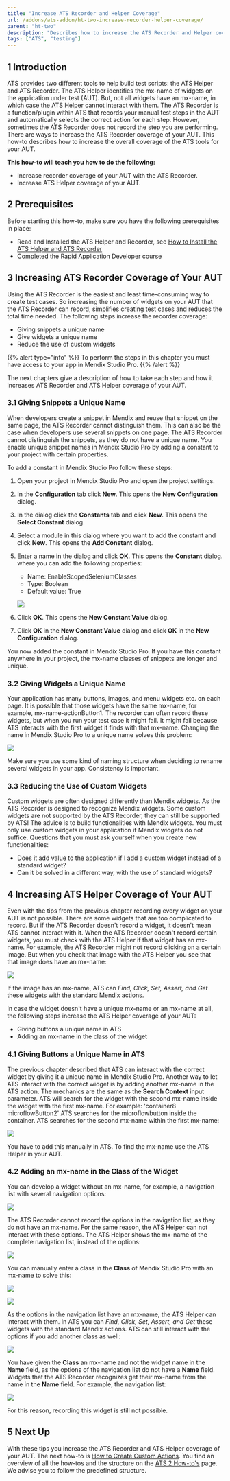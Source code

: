 ```yaml
---
title: "Increase ATS Recorder and Helper Coverage"
url: /addons/ats-addon/ht-two-increase-recorder-helper-coverage/
parent: "ht-two"
description: "Describes how to increase the ATS Recorder and Helper coverage of your application"
tags: ["ATS", "testing"]
---
```


## 1 Introduction

ATS provides two different tools to help build test scripts: the ATS Helper and ATS Recorder. The ATS Helper identifies the mx-name of widgets on the application under test (AUT). But, not all widgets have an mx-name, in which case the ATS Helper cannot interact with them. The ATS Recorder is a function/plugin within ATS that records your manual test steps in the AUT and automatically selects the correct action for each step. However, sometimes the ATS Recorder does not record the step you are performing. There are ways to increase the ATS Recorder coverage of your AUT. This how-to describes how to increase the overall coverage of the ATS tools for your AUT.

**This how-to will teach you how to do the following:**

* Increase recorder coverage of your AUT with the ATS Recorder.
* Increase ATS Helper coverage of your AUT.

## 2 Prerequisites

Before starting this how-to, make sure you have the following prerequisites in place:

*  Read and Installed the ATS Helper and Recorder, see [How to Install the ATS Helper and ATS Recorder](ht-two-install-ats-helper-recorder)
*  Completed the Rapid Application Developer course

## 3 Increasing ATS Recorder Coverage of Your AUT

Using the ATS Recorder is the easiest and least time-consuming way to create test cases. So increasing the number of widgets on your AUT that the ATS Recorder can record, simplifies creating test cases and reduces the total time needed. The following steps increase the recorder coverage:

* Giving snippets a unique name
* Give widgets a unique name
* Reduce the use of custom widgets

{{% alert type="info" %}}
To perform the steps in this chapter you must have access to your app in Mendix Studio Pro.
{{% /alert %}}

The next chapters give a description of how to take each step and how it increases ATS Recorder and ATS Helper coverage of your AUT.

### 3.1 Giving Snippets a Unique Name 

When developers create a snippet in Mendix and reuse that snippet on the same page, the ATS Recorder cannot distinguish them. This can also be the case when developers use several snippets on one page. The ATS Recorder cannot distinguish the snippets, as they do not have a unique name. You enable unique snippet names in Mendix Studio Pro by adding a constant to your project with certain properties.

To add a constant in Mendix Studio Pro follow these steps:

1. Open your project in Mendix Studio Pro and open the project settings.
2. In the **Configuration** tab click **New**. This opens the **New Configuration** dialog.
3. In the dialog click the **Constants** tab and click **New**. This opens the **Select Constant** dialog.
4. Select a module in this dialog where you want to add the constant and click **New**. This opens the **Add Constant** dialog.
5.  Enter a name in the dialog and click **OK**. This opens the **Constant** dialog. where you can add the following properties:

	* Name: EnableScopedSeleniumClasses
	* Type: Boolean
	* Default value: True

	![](attachments/ht-two-increase-recorder-coverage/add-constant.png)

6. Click **OK**. This opens the **New Constant Value** dialog.
7. Click **OK** in the **New Constant Value** dialog and click **OK** in the **New Configuration** dialog.

You now added the constant in Mendix Studio Pro. If you have this constant anywhere in your project, the mx-name classes of snippets are longer and unique.

### 3.2 Giving Widgets a Unique Name

Your application has many buttons, images, and menu widgets etc. on each page. It is possible that those widgets have the same mx-name, for example, mx-name-actionButton1. The recorder can often record these widgets, but when you run your test case it might fail. It might fail because ATS interacts with the first widget it finds with that mx-name. Changing the name in Mendix Studio Pro to a unique name solves this problem:

![](attachments/ht-two-increase-recorder-coverage/changed-mx-name.png)

Make sure you use some kind of naming structure when deciding to rename several widgets in your app. Consistency is important.

### 3.3 Reducing the Use of Custom Widgets

Custom widgets are often designed differently than Mendix widgets. As the ATS Recorder is designed to recognize Mendix widgets. Some custom widgets are not supported by the ATS Recorder, they can still be supported by ATS! The advice is to build functionalities with Mendix widgets. You must only use custom widgets in your application if Mendix widgets do not suffice. Questions that you must ask yourself when you create new functionalities:
* Does it add value to the application if I add a custom widget instead of a standard widget?
* Can it be solved in a different way, with the use of standard widgets?

## 4 Increasing ATS Helper Coverage of Your AUT

Even with the tips from the previous chapter recording every widget on your AUT is not possible. There are some widgets that are too complicated to record. But if the ATS Recorder doesn't record a widget, it doesn't mean ATS cannot interact with it. When the ATS Recorder doesn't record certain widgets, you must check with the ATS Helper if that widget has an mx-name. For example, the ATS Recorder might not record clicking on a certain image. But when you check that image with the ATS Helper you see that that image does have an mx-name:

![](attachments/ht-two-increase-recorder-coverage/not-recordable-image.png)

If the image has an mx-name, ATS can *Find, Click, Set, Assert, and Get* these widgets with the standard Mendix actions.

In case the widget doesn't have a unique mx-name or an mx-name at all, the following steps increase the ATS Helper coverage of your AUT:

* Giving buttons a unique name in ATS
* Adding an mx-name in the class of the widget

### 4.1 Giving Buttons a Unique Name in ATS

The previous chapter described that ATS can interact with the correct widget by giving it a unique name in Mendix Studio Pro. Another way to let ATS interact with the correct widget is by adding another mx-name in the ATS action. The mechanics are the same as the **Search Context** input parameter. ATS will search for the widget with the second mx-name inside the widget with the first mx-name. For example: 'container8 microflowButton2' ATS searches for the microflowbutton inside the container. ATS searches for the second mx-name within the first mx-name:

![](attachments/ht-two-increase-recorder-coverage/2-mx-names.png)

You have to add this manually in ATS. To find the mx-name use the ATS Helper in your AUT.

### 4.2 Adding an mx-name in the Class of the Widget

You can develop a widget without an mx-name, for example, a navigation list with several navigation options:

![](attachments/ht-two-increase-recorder-coverage/no-mx-name-listview.png)

The ATS Recorder cannot record the options in the navigation list, as they do not have an mx-name. For the same reason, the ATS Helper can not interact with these options. The ATS Helper shows the mx-name of the complete navigation list, instead of the options:

![](attachments/ht-two-increase-recorder-coverage/no-mx-name-listview-app-e.png)

You can manually enter a class in the **Class** of Mendix Studio Pro with an mx-name to solve this:

![](attachments/ht-two-increase-recorder-coverage/mx-name-listview.png)

![](attachments/ht-two-increase-recorder-coverage/mx-name-listview-app-e.png)

As the options in the navigation list have an mx-name, the ATS Helper can interact with them. In ATS you can *Find, Click, Set, Assert, and Get* these widgets with the standard Mendix actions. ATS can still interact with the options if you add another class as well:

![](attachments/ht-two-increase-recorder-coverage/extra-class-name.png)

You have given the **Class** an mx-name and not the widget name in the **Name** field, as the options of the navigation list do not have a **Name** field. Widgets that the ATS Recorder recognizes get their mx-name from the name in the **Name** field. For example, the navigation list:

![](attachments/ht-two-increase-recorder-coverage/mx-name-in-name.png)

For this reason, recording this widget is still not possible.

## 5 Next Up

With these tips you increase the ATS Recorder and ATS Helper coverage of your AUT. The next how-to is [How to Create Custom Actions](ht-two-create-custom-actions). You find an overview of all the how-tos and the structure on the [ATS 2 How-to's](ht-two) page. We advise you to follow the predefined structure.
